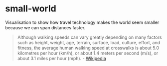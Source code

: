 # small-world
Visualisation to show how travel technology makes the world seem smaller because we can span distances faster.


> Although walking speeds can vary greatly depending on many factors such as height, weight, age, terrain, surface, load, culture, effort, and fitness, the average human walking speed at crosswalks is about 5.0 kilometres per hour (km/h), or about 1.4 meters per second (m/s), or about 3.1 miles per hour (mph). - [Wikipedia](https://en.wikipedia.org/wiki/Walking#:~:text=Although%20walking%20speeds%20can%20vary,miles%20per%20hour%20(mph).)
